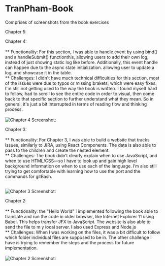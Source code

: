 # TranPham-Book

Comprises of screenshots from the book exercises

Chapter 5: <br />


Chapter 4:<br /><br /> 
** Functionality: For this section, I was able to handle event by using bind() and a handleSubmit() functionthis, allowing users to add their own log, instead of just showing static log like before. Additionally, this event handle can happen due to the async state initialization. allowing user to update a log, and showcase it in the table. <br />
** Challenges: I didn't have much technical difficulties for this section, most of the issues were due to typos or missing brakets, which were easy fixes. I'm still not getting used to the way the book is written. I found myself hard to follow, had to scroll to see the entire code in order to visual, then come back to that specific section to further understand what they mean. So in general, it's just a bit interrupted in terms of reading flow and thinking process. <br /> <br /> 
![Chapter 4 Screenshot:](https://github.ccs.neu.edu/NEU-CS5610-SU20/TranPham-Book/blob/master/Screenshot/Chapter%204%20screenshot.png)



Chapter 3:<br /><br /> 
** Functionality: For Chapter 3, I was able to build a website that tracks issues, similarly to JIRA, using React Components. The data is also able to pass to the children and create the nested element. <br />
** Challenges: The book didn’t clearly explain when to use JavaScript, and when to use HTML/CSS—so I have to look up and gain high level background information on when to use each of the language. I’m also still trying to get comfortable with learning how to use the port and the commands for gitBash.<br /><br /> 


![Chapter 3 Screenshot:](https://github.ccs.neu.edu/NEU-CS5610-SU20/TranPham-Book/blob/master/Screenshot/Chapter%203%20screenshot.png)



Chapter 2: <br /><br /> 
** Functionality: the "Hello World" I implemented following the book able to translate and run the code in older browser, like Internet Explorer 11 using Babel. This helps transfer JFX to JavaScript. The website is also able to send the file to m y local server. I also used Express and Node.js <br />
** Challenges: When I was working on the files, it was a bit difficult to follow which folder individual files are supposed to be in. The other challenge I have is trying to remember the steps and the process for future implementation. <br /><br /> 
![Chapter 2 Screenshot:](https://github.ccs.neu.edu/NEU-CS5610-SU20/TranPham-Book/blob/master/Screenshot/Chapter%202%20screenshot.png)

